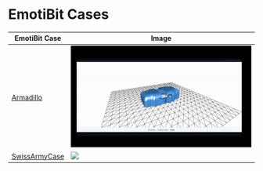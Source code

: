 # EmotiBit Cases

| EmotiBit Case | Image |
| ------------- | ------------ |
|[Armadillo](./Armadillo/) | ![](./Armadillo/assets/overview_image.gif) | 
|[SwissArmyCase](./SwissArmyCase/) | ![](./SwissArmyCase/assets/overview_image.gif)|

